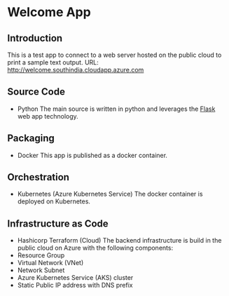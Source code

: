 # Welcome App

## Introduction
This is a test app to connect to a web server hosted on the public cloud to print a sample text output.
URL: http://welcome.southindia.cloudapp.azure.com

## Source Code
- Python
The main source is written in python and leverages the [Flask](https://flask.palletsprojects.com/en/3.0.x/) web app technology.

## Packaging
- Docker
This app is published as a docker container.

## Orchestration
- Kubernetes (Azure Kubernetes Service)
The docker container is deployed on Kubernetes.

## Infrastructure as Code
- Hashicorp Terraform (Cloud)
The backend infrastructure is build in the public cloud on Azure with the following components:
- Resource Group
- Virtual Network (VNet)
- Network Subnet
- Azure Kubernetes Service (AKS) cluster
- Static Public IP address with DNS prefix